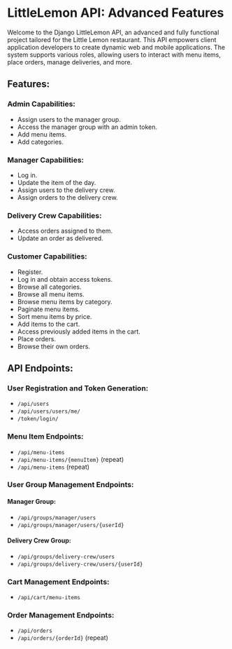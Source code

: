 # LittleLemon API: Advanced Features

Welcome to the Django LittleLemon API, an advanced and fully functional project tailored for the Little Lemon restaurant. This API empowers client application developers to create dynamic web and mobile applications. The system supports various roles, allowing users to interact with menu items, place orders, manage deliveries, and more.

## Features:

### Admin Capabilities:
- Assign users to the manager group.
- Access the manager group with an admin token.
- Add menu items.
- Add categories.

### Manager Capabilities:
- Log in.
- Update the item of the day.
- Assign users to the delivery crew.
- Assign orders to the delivery crew.

### Delivery Crew Capabilities:
- Access orders assigned to them.
- Update an order as delivered.

### Customer Capabilities:
- Register.
- Log in and obtain access tokens.
- Browse all categories.
- Browse all menu items.
- Browse menu items by category.
- Paginate menu items.
- Sort menu items by price.
- Add items to the cart.
- Access previously added items in the cart.
- Place orders.
- Browse their own orders.

## API Endpoints:

### User Registration and Token Generation:
- `/api/users`
- `/api/users/users/me/`
- `/token/login/`

### Menu Item Endpoints:
- `/api/menu-items`
- `/api/menu-items/{menuItem}` (repeat)
- `/api/menu-items` (repeat)

### User Group Management Endpoints:

#### Manager Group:
- `/api/groups/manager/users`
- `/api/groups/manager/users/{userId}`

#### Delivery Crew Group:
- `/api/groups/delivery-crew/users`
- `/api/groups/delivery-crew/users/{userId}`

### Cart Management Endpoints:
- `/api/cart/menu-items`

### Order Management Endpoints:
- `/api/orders`
- `/api/orders/{orderId}` (repeat)
